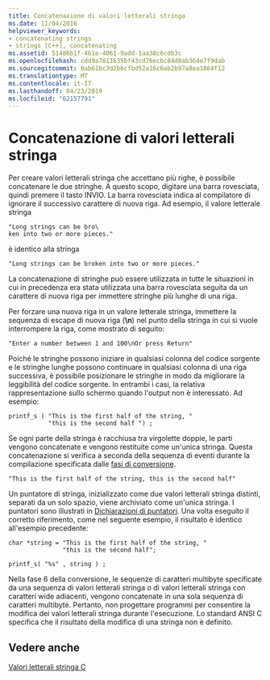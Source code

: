 ```yaml
---
title: Concatenazione di valori letterali stringa
ms.date: 11/04/2016
helpviewer_keywords:
- concatenating strings
- strings [C++], concatenating
ms.assetid: 51486b1f-4b1e-4061-9add-1aa38c6cdb3c
ms.openlocfilehash: cdd9a7811635bf43cd76ecbc84d8ab364e7f9dab
ms.sourcegitcommit: 0ab61bc3d2b6cfbd52a16c6ab2b97a8ea1864f12
ms.translationtype: MT
ms.contentlocale: it-IT
ms.lasthandoff: 04/23/2019
ms.locfileid: "62157791"
---
```

# <a name="string-literal-concatenation"></a>Concatenazione di valori letterali stringa

Per creare valori letterali stringa che accettano più righe, è possibile concatenare le due stringhe. A questo scopo, digitare una barra rovesciata, quindi premere il tasto INVIO. La barra rovesciata indica al compilatore di ignorare il successivo carattere di nuova riga. Ad esempio, il valore letterale stringa

```
"Long strings can be bro\
ken into two or more pieces."
```

è identico alla stringa

```
"Long strings can be broken into two or more pieces."
```

La concatenazione di stringhe può essere utilizzata in tutte le situazioni in cui in precedenza era stata utilizzata una barra rovesciata seguita da un carattere di nuova riga per immettere stringhe più lunghe di una riga.

Per forzare una nuova riga in un valore letterale stringa, immettere la sequenza di escape di nuova riga (**\n**) nel punto della stringa in cui si vuole interrompere la riga, come mostrato di seguito:

```
"Enter a number between 1 and 100\nOr press Return"
```

Poiché le stringhe possono iniziare in qualsiasi colonna del codice sorgente e le stringhe lunghe possono continuare in qualsiasi colonna di una riga successiva, è possibile posizionare le stringhe in modo da migliorare la leggibilità del codice sorgente. In entrambi i casi, la relativa rappresentazione sullo schermo quando l'output non è interessato. Ad esempio:

```
printf_s ( "This is the first half of the string, "
           "this is the second half ") ;
```

Se ogni parte della stringa è racchiusa tra virgolette doppie, le parti vengono concatenate e vengono restituite come un'unica stringa. Questa concatenazione si verifica a seconda della sequenza di eventi durante la compilazione specificata dalle [fasi di conversione](../preprocessor/phases-of-translation.md).

```
"This is the first half of the string, this is the second half"
```

Un puntatore di stringa, inizializzato come due valori letterali stringa distinti, separati da un solo spazio, viene archiviato come un'unica stringa. I puntatori sono illustrati in [Dichiarazioni di puntatori](../c-language/pointer-declarations.md). Una volta eseguito il corretto riferimento, come nel seguente esempio, il risultato è identico all'esempio precedente:

```
char *string = "This is the first half of the string, "
               "this is the second half";

printf_s( "%s" , string ) ;
```

Nella fase 6 della conversione, le sequenze di caratteri multibyte specificate da una sequenza di valori letterali stringa o di valori letterali stringa con caratteri wide adiacenti, vengono concatenate in una sola sequenza di caratteri multibyte. Pertanto, non progettare programmi per consentire la modifica dei valori letterali stringa durante l'esecuzione. Lo standard ANSI C specifica che il risultato della modifica di una stringa non è definito.

## <a name="see-also"></a>Vedere anche

[Valori letterali stringa C](../c-language/c-string-literals.md)
